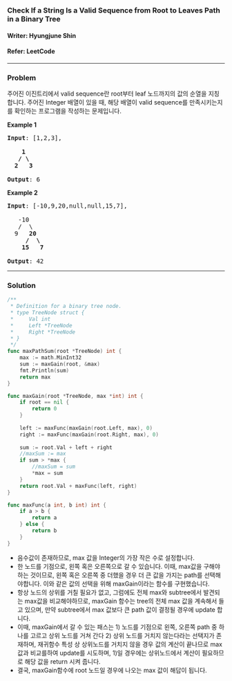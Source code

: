 
### Check If a String Is a Valid Sequence from Root to Leaves Path in a Binary Tree
#### Writer: Hyungjune Shin
#### Refer: LeetCode 
* * *
### Problem

주어진 이진트리에서 valid sequence란 root부터 leaf 노드까지의 값의 순열을 지칭합니다. 주어진 Integer 배열이 있을 때, 해당 배열이 valid sequence를 만족시키는지를 확인하는 프로그램을 작성하는 문제입니다.


<b>Example 1</b>
<pre>
<b>Input</b>: [1,2,3],

    <b>1</b>
   <b>/ \</b>
  <b>2   3</b>

<b>Output</b>: 6
</pre>

<b>Example 2</b>
<pre>
<b>Input</b>: [-10,9,20,null,null,15,7],

   -10
   /  \
  9   <b>20</b>
     <b>/  \</b>
    <b>15   7</b>
    
<b>Output</b>: 42
</pre>


* * *
### Solution
```go
/**
 * Definition for a binary tree node.
 * type TreeNode struct {
 *     Val int
 *     Left *TreeNode
 *     Right *TreeNode
 * }
 */
func maxPathSum(root *TreeNode) int {
    max := math.MinInt32
    sum := maxGain(root, &max)
    fmt.Println(sum)
    return max
}

func maxGain(root *TreeNode, max *int) int {
    if root == nil {
        return 0
    }
    
    left := maxFunc(maxGain(root.Left, max), 0)
    right := maxFunc(maxGain(root.Right, max), 0)
    
    sum := root.Val + left + right
    //maxSum := max
    if sum > *max {
        //maxSum = sum
        *max = sum
    }
    return root.Val + maxFunc(left, right)
}

func maxFunc(a int, b int) int {
    if a > b {
        return a
    } else {
        return b
    }
}
```
- 음수값이 존재하므로, max 값을 Integer의 가장 작은 수로 설정합니다.
- 한 노드를 기점으로, 왼쪽 혹은 오른쪽으로 갈 수 있습니다. 이때, max값을 구해야하는 것이므로, 왼쪽 혹은 오른쪽 중 더했을 경우 더 큰 값을 가지는 path를 선택해야합니다. 이와 같은 값의 선택을 위해 maxGain이라는 함수를 구현했습니다.
- 항상 노드의 상위를 거칠 필요가 없고, 그럼에도 전체 max와 subtree에서 발견되는 max값을 비교해야하므로, maxGain 함수는 tree의 전체 max 값을 계속해서 들고 있으며, 만약 subtree에서 max 값보다 큰 path 값이 결정될 경우에 update 합니다.
- 이때, maxGain에서 갈 수 있는 패스는 1) 노드를 기점으로 왼쪽, 오른쪽 path 중 하나를 고르고 상위 노드를 거쳐 간다 2) 상위 노드를 거치지 않는다라는 선택지가 존재하며, 재귀함수 특성 상 상위노드를 거치지 않을 경우 값의 계산이 끝나므로 max 값과 비교를하여 update를 시도하며, 1)일 경우에는 상위노드에서 계산이 필요하므로 해당 값을 return 시켜 줍니다.
- 결국, maxGain함수에 root 노드일 경우에 나오는 max 값이 해답이 됩니다.
